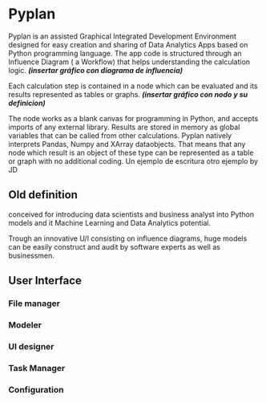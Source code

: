 # Pyplan
Pyplan is an assisted Graphical Integrated Development Environment designed for easy creation and sharing of Data Analytics Apps based on Python programming language.
The app code is structured through an Influence Diagram ( a Workflow) that helps understanding the calculation logic.
***(insertar gráfico con diagrama de influencia)***

Each calculation step is contained in a node which can be evaluated and its results represented as tables or graphs. 
***(insertar gráfico con nodo y su definicion)***

The node works as a blank canvas for programming in Python, and accepts imports of any external library. Results are stored in memory as global variables that can be called from other calculations.
Pyplan natively interprets Pandas, Numpy and XArray dataobjects. That means that any node which result is an object of these type can be represented as a table or graph with no additional coding.
Un ejemplo de escritura
otro ejemplo by JD

## Old definition
conceived for introducing data scientists and business analyst into Python models and it Machine Learning and Data Analytics potential.

Trough an innovative U/I consisting on influence diagrams, huge models can be easily construct and audit by software experts as well as businessmen.




## User Interface
### File manager
### Modeler
### UI designer
### Task Manager
### Configuration








<!--stackedit_data:
eyJoaXN0b3J5IjpbMTI5NzcxNDYwOCwtMjEwNDgyNzc5NSwtMT
I1NzE5ODI5OSwxOTYxMjc2NzE4LC0xMzUxMzgwOTcyLDE0Mzcw
NTYzODMsNDE5ODQzODc4LDEwMDI3MzUyMjUsLTE2NDAyMjg0MD
ksMTI0MTMyMTU5MCwxNTIzNjY1NTUzLDIwMTE2NjQ0NDEsMTA4
NTA3Mjk5OSwtMTY2MTY3NTIwNywtOTI5NDY0NDA4LDQ4OTkyOD
E2OSwtNzc1ODg0MzYyXX0=
-->